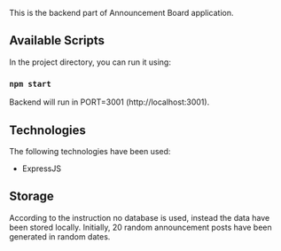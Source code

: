 This is the backend part of Announcement Board application.
## Available Scripts
In the project directory, you can run it using:
### `npm start`
Backend will run in PORT=3001 (http://localhost:3001).


## Technologies
The following technologies have been used:  
- ExpressJS
## Storage
According to the instruction no database is used, instead the data have been stored locally.
Initially, 20 random announcement posts have been generated in random dates.   

   